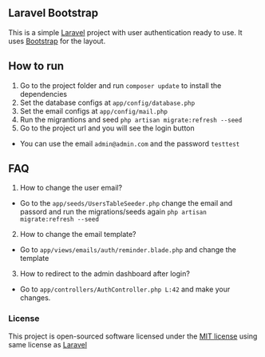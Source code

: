 ## Laravel Bootstrap


This is a simple [Laravel](http://laravel.com/) project with user authentication ready to use.
It uses [Bootstrap](http://getbootstrap.com) for the layout.

## How to run

1. Go to the project folder and run `composer update` to install the dependencies
2. Set the database configs at `app/config/database.php`
3. Set the email configs at `app/config/mail.php`
4. Run the migrantions and seed `php artisan migrate:refresh --seed`
5. Go to the project url and you will see the login button
  * You can use the email `admin@admin.com` and the password `testtest`


## FAQ

1. How to change the user email?
  * Go to the `app/seeds/UsersTableSeeder.php` change the email and passord and run the migrations/seeds again `php artisan migrate:refresh --seed` 

2. How to change the email template?
  * Go to `app/views/emails/auth/reminder.blade.php` and change the template

3. How to redirect to the admin dashboard after login?
  * Go to `app/controllers/AuthController.php L:42` and make your changes.


### License

This project is open-sourced software licensed under the [MIT license](http://opensource.org/licenses/MIT) using same license as [Laravel](http://laravel.com/)
